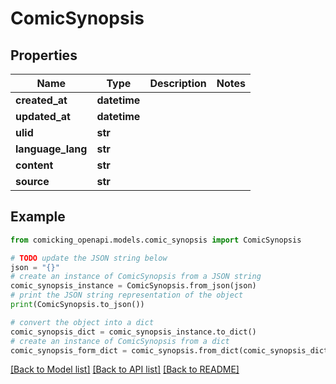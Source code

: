 # ComicSynopsis


## Properties

Name | Type | Description | Notes
------------ | ------------- | ------------- | -------------
**created_at** | **datetime** |  | 
**updated_at** | **datetime** |  | 
**ulid** | **str** |  | 
**language_lang** | **str** |  | 
**content** | **str** |  | 
**source** | **str** |  | 

## Example

```python
from comicking_openapi.models.comic_synopsis import ComicSynopsis

# TODO update the JSON string below
json = "{}"
# create an instance of ComicSynopsis from a JSON string
comic_synopsis_instance = ComicSynopsis.from_json(json)
# print the JSON string representation of the object
print(ComicSynopsis.to_json())

# convert the object into a dict
comic_synopsis_dict = comic_synopsis_instance.to_dict()
# create an instance of ComicSynopsis from a dict
comic_synopsis_form_dict = comic_synopsis.from_dict(comic_synopsis_dict)
```
[[Back to Model list]](../README.md#documentation-for-models) [[Back to API list]](../README.md#documentation-for-api-endpoints) [[Back to README]](../README.md)


